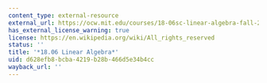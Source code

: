 ```yaml
---
content_type: external-resource
external_url: https://ocw.mit.edu/courses/18-06sc-linear-algebra-fall-2011/
has_external_license_warning: true
license: https://en.wikipedia.org/wiki/All_rights_reserved
status: ''
title: '*18.06 Linear Algebra*'
uid: d628efb8-bcba-4219-b28b-466d5e34b4cc
wayback_url: ''
---
```

